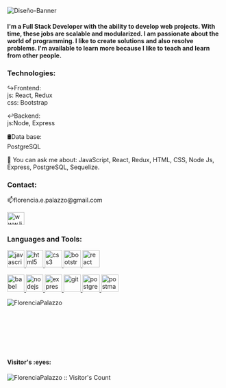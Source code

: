



![Diseño-Banner](https://user-images.githubusercontent.com/88751880/175365117-d40c3456-4e6b-4177-a939-4305d7e668ad.jpg)



<h4>

I'm a Full Stack Developer with the ability to develop web projects. With time, these jobs are scalable and modularized. I am passionate about the world of programming. I like to create solutions and also resolve problems. I'm available to learn more because I like to teach and learn from other people.
</h4>

<h3>Technologies:</h3>

↪Frontend:</br>
    js: React, Redux </br>
    css: Bootstrap

↩Backend:</br>
    js:Node, Express

🛢Data base:</br>
    PostgreSQL

💬 You can ask me about: JavaScript, React, Redux, HTML, CSS, Node Js, Express, PostgreSQL, Sequelize.
  
<h3> Contact:</h3>
📫florencia.e.palazzo@gmail.com

<p align="left">
<a href="www.linkedin.com/in/florencia-e-palazzo-dev" target="_blank"><img align="center" src="https://cdn.jsdelivr.net/npm/simple-icons@3.0.1/icons/linkedin.svg" alt="www.linkedin.com/in/florencia-e-palazzo-dev" height="30" width="40" /></a>
</p>

<h3 align="left">Languages and Tools:</h3>
<p align="left">  <a href="https://developer.mozilla.org/en-US/docs/Web/JavaScript" target="_blank"> <img src="https://upload.wikimedia.org/wikipedia/commons/thumb/9/99/Unofficial_JavaScript_logo_2.svg/1024px-Unofficial_JavaScript_logo_2.svg.png" alt="javascript" width="40" height="40"/> </a> 
<a href="https://www.w3.org/html/" target="_blank"> <img src="https://upload.wikimedia.org/wikipedia/commons/thumb/3/38/HTML5_Badge.svg/600px-HTML5_Badge.svg.png" alt="html5" width="40" height="40"/> </a>
<a href="https://www.w3schools.com/css/" target="_blank"> <img src="https://cdn4.iconfinder.com/data/icons/social-media-logos-6/512/121-css3-512.png" alt="css3" width="40" height="40"/> </a> 
<a href="https://getbootstrap.com" target="_blank"> <img src="https://upload.wikimedia.org/wikipedia/commons/thumb/b/b2/Bootstrap_logo.svg/1024px-Bootstrap_logo.svg.png" alt="bootstrap" width="40" height="40"/> </a> 
<a href="https://reactjs.org/" target="_blank"> <img src="https://seeklogo.com/images/R/react-logo-7B3CE81517-seeklogo.com.png" alt="react" width="40" height="40"/> </a> 

<!--<a href="https://redux.js.org" target="_blank"> <img src="https://seeklogo.com/images/R/redux-logo-9CA6836C12-seeklogo.com.png" alt="redux" width="40" height="40"/> </a> <a href="https://sass-lang.com" target="_blank"> <img src="https://upload.wikimedia.org/wikipedia/commons/thumb/9/96/Sass_Logo_Color.svg/1280px-Sass_Logo_Color.svg.png" alt="sass" width="40" height="40"/> </a>-->
<a href="https://babeljs.io/" target="_blank"> <img src="https://www.vectorlogo.zone/logos/babeljs/babeljs-icon.svg" alt="babel" width="40" height="40"/> </a>
<a href="https://nodejs.org" target="_blank"> <img src="https://cdn.pixabay.com/photo/2015/04/23/17/41/node-js-736399_960_720.png" alt="nodejs" height="40"/> </a>
<a href="https://expressjs.com" target="_blank"> <img src="https://i.cloudup.com/zfY6lL7eFa-3000x3000.png" alt="express" height="40"/> </a> 
<a href="https://git-scm.com/" target="_blank"> <img src="https://www.vectorlogo.zone/logos/git-scm/git-scm-icon.svg" alt="git" width="40" height="40"/> </a> 
<a href="https://www.postgresql.org" target="_blank"> <img src="https://upload.wikimedia.org/wikipedia/commons/thumb/2/29/Postgresql_elephant.svg/1200px-Postgresql_elephant.svg.png" alt="postgresql" width="40" height="40"/> </a> 
<a href="https://postman.com" target="_blank"> <img src="https://www.vectorlogo.zone/logos/getpostman/getpostman-icon.svg" alt="postman" width="40" height="40"/> </a> 
<!-- <a href="https://mochajs.org" target="_blank"> <img src="https://www.vectorlogo.zone/logos/mochajs/mochajs-icon.svg" alt="mocha" width="40" height="40"/> </a> -->
<!-- <a href="https://www.typescriptlang.org/" target="_blank"> <img src="https://upload.wikimedia.org/wikipedia/commons/thumb/4/4c/Typescript_logo_2020.svg/1200px-Typescript_logo_2020.svg.png" alt="typescript" width="40" height="40"/> </a>-->
<div>
<p><img align="left" src="https://github-readme-stats.vercel.app/api/top-langs?username=FlorenciaPalazzo&show_icons=true&theme=dark&locale=en&layout=compact" alt="FlorenciaPalazzo" /></p>
</br></div></br>

</br>
</br>
</br>
</br>
</br>
<h4 align="left">Visitor's :eyes:</h4>

<p align="left"><img img align="left" src="https://profile-counter.glitch.me/{FlorenciaPalazzo}/count.svg" alt="FlorenciaPalazzo :: Visitor's Count" /></p>







